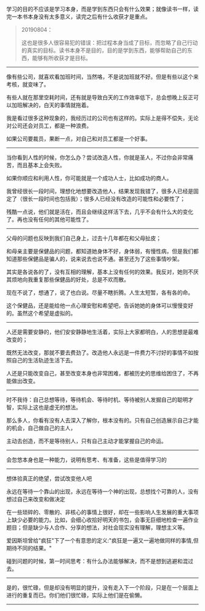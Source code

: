 学习的目的不应该是学习本身，而是学到东西只会有什么效果；就像读书一样，读完一本书本身没有太多意义，读完之后有什么收获才是重点。

> 20190804：
>
> 这也是很多人很容易犯的错误：把过程本身当成了目标，而忽略了自己行动的真实的目标。读书本身不是目的，目的是学到东西，能够帮助自己的东西，能够有所收获才是目标。

---

像有些公司，就喜欢看加班时间，当然咯，不是说加班就不好。但是有些以这个来考核，就变味了。

有些人就在那里空耗时间，还有就是导致白天的工作效率低下，总会想晚上反正可以加班解决的，白天的事情就拖着。

我是看过很多这种现象的，我经历过的公司也有这样的。实际上是得不偿失，无论对公司还会对员工，都是一种浪费。

如果公司要裁员，果断一点，对自己和对员工都是一个好事。

---

当你看到人性的时候，你怎么办？尝试改造人性，你就是圣人，不过你会非常痛苦，而且基本上会失败。

如果你顺应和利用人性，你可能就是一个成功人士，比如成功的商人。

我曾经很长一段时间，理想化地想要改造他人，结果发现我错了，很多人已经是固定了（很长一段时间也包括我）；很多人已经没有改造的可能性和必要性了；

残酷一点说，他们就是活在，而且会继续这样活下去，几乎不会有什么大的变化了。再也没有任何的其他可能性了。

---

父母的问题也反映到我们自己身上，过去十几年都在和父母扯皮；

和母亲主要是保健品的问题，都知道她身体不好，身体弱，有慢性病，但是我们都知道那些保健品是骗人的，说来说去也说不通。甚至还为了这些事情吵架。

其实是各说各的了，没有互相的理解，基本上没有任何的效果。我反对，她则不厌其烦地向我重复那些保健品的好处，总是不欢而散。

现在不说了，想通了，说了也白说。尽量不瞎折腾。人生太短暂，各有各的命。

这个保健品，还是能给他一点心理安慰和希望吧，告诉她她的身体可以慢慢变好的。虽然这个希望是虚拟的。

---

人还是需要安静的，他们安安静静地生活着，实际上大家都明白，人的思想是最难改变的；

既然无法改变，那就不要去费劲了。改造他人永远是一件费力不讨好的事情不如按照自己的生活轨迹生活下去。

人还是只能改变自己，甚至改变本身也非常困难，都被历史的思维给困住了，不再能做出改变。

---

时不我待：自己总想等待，等待机会、等待时机、等待被别人发掘自己的聪明才智，实际上这也是虚无的想法。

那么多人，你看有没有人去深入了解你，根本没有的。只有自己创造展示自己才能的机会，自己做自己的主人，

主动去创造，而不是等待别人，只有自己主动才能掌握自己的命运。

---

会忽悠本身也是一种能力，说明有思考、有准备，这些是值得学习的

---

想体验真正的绝望，尝试改变他人吧

永远在等待一个靠山的出现，永远在等待一个神的出现，总想找个可靠的人，没有想过自己来改变和做决定

在一些琐碎的、零散的、非核心的事情上很好，却在一些影响人生发展的重大事项上缺少必要的能力。比如，会细心收拾好明天的书包，会事无巨细地检查一遍作业题目；但是缺少与人合作、分享的想法，对社会现实没有理解，理想主义等。

爱因斯坦曾给"疯狂"下了一个有意思的定义:"疯狂是一遍又一遍地做同样的事情,但期待不同的结果。"

碰到问题的时候，第一时间思考：有什么办法能够解决，而不是想到逃避和混过去。

---

是的，很忙碌，但是却没有明显的提升，没有走入下一个阶段，只是在一个层面上进行的重复而已。你们他们很忙碌，实际上他们是在偷懒。

---

